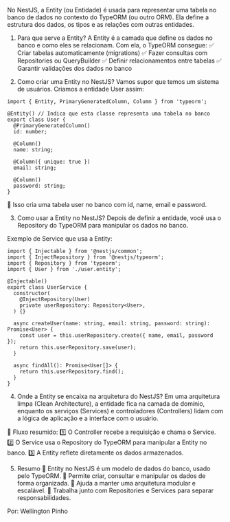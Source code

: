 No NestJS, a Entity (ou Entidade) é usada para representar uma tabela no banco de dados no contexto do TypeORM (ou outro ORM). Ela define a estrutura dos dados, os tipos e as relações com outras entidades.

1. Para que serve a Entity?
   A Entity é a camada que define os dados no banco e como eles se relacionam. Com ela, o TypeORM consegue:
   ✅ Criar tabelas automaticamente (migrations)
   ✅ Fazer consultas com Repositories ou QueryBuilder
   ✅ Definir relacionamentos entre tabelas
   ✅ Garantir validações dos dados no banco

2. Como criar uma Entity no NestJS?
   Vamos supor que temos um sistema de usuários. Criamos a entidade User assim:

```
import { Entity, PrimaryGeneratedColumn, Column } from 'typeorm';

@Entity() // Indica que esta classe representa uma tabela no banco
export class User {
  @PrimaryGeneratedColumn()
  id: number;

  @Column()
  name: string;

  @Column({ unique: true })
  email: string;

  @Column()
  password: string;
}
```

🔹 Isso cria uma tabela user no banco com id, name, email e password.

3. Como usar a Entity no NestJS?
   Depois de definir a entidade, você usa o Repository do TypeORM para manipular os dados no banco.

Exemplo de Service que usa a Entity:

```
import { Injectable } from '@nestjs/common';
import { InjectRepository } from '@nestjs/typeorm';
import { Repository } from 'typeorm';
import { User } from './user.entity';

@Injectable()
export class UserService {
  constructor(
    @InjectRepository(User)
    private userRepository: Repository<User>,
  ) {}

  async createUser(name: string, email: string, password: string): Promise<User> {
    const user = this.userRepository.create({ name, email, password });
    return this.userRepository.save(user);
  }

  async findAll(): Promise<User[]> {
    return this.userRepository.find();
  }
}
```

4. Onde a Entity se encaixa na arquitetura do NestJS?
   Em uma arquitetura limpa (Clean Architecture), a entidade fica na camada de domínio, enquanto os serviços (Services) e controladores (Controllers) lidam com a lógica de aplicação e a interface com o usuário.

🔹 Fluxo resumido:
1️⃣ O Controller recebe a requisição e chama o Service.
2️⃣ O Service usa o Repository do TypeORM para manipular a Entity no banco.
3️⃣ A Entity reflete diretamente os dados armazenados.

5. Resumo
   📌 Entity no NestJS é um modelo de dados do banco, usado pelo TypeORM.
   📌 Permite criar, consultar e manipular os dados de forma organizada.
   📌 Ajuda a manter uma arquitetura modular e escalável.
   📌 Trabalha junto com Repositories e Services para separar responsabilidades.

Por: Wellington Pinho

